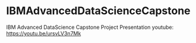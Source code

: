 # IBMAdvancedDataScienceCapstone
IBM Advanced DataScience Capstone Project
Presentation youtube: https://youtu.be/ursvLV3n7Mk
